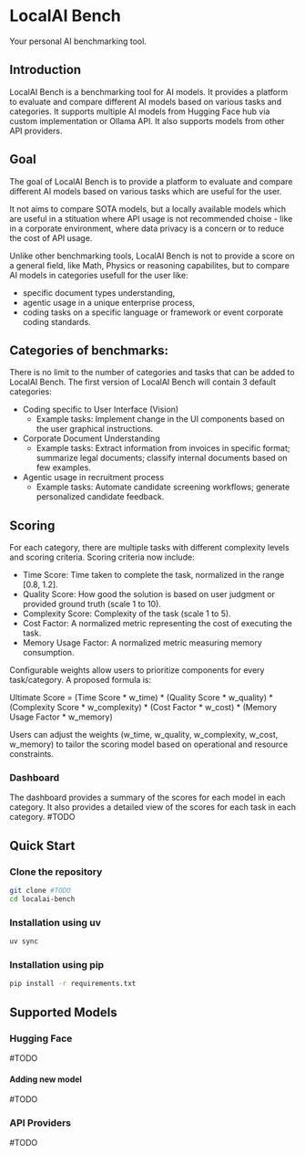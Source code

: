 # LocalAI Bench
Your personal AI benchmarking tool.

## Introduction
LocalAI Bench is a benchmarking tool for AI models. It provides a platform to evaluate and compare different AI models based on various tasks and categories. It supports multiple AI models from Hugging Face hub via custom implementation or Ollama API. It also supports models from other API providers.

## Goal
The goal of LocalAI Bench is to provide a platform to evaluate and compare different AI models based on various tasks which are useful for the user.

It not aims to compare SOTA models, but a locally available models which are useful in a stituation where API usage is not recommended choise - like in a corporate environment, where data privacy is a concern or to reduce the cost of API usage.

Unlike other benchmarking tools, LocalAI Bench is not to provide a score on a general field, like Math, Physics or reasoning capabilites, but to compare AI models in categories usefull for the user like:
- specific document types understanding,
- agentic usage in a unique enterprise process,
- coding tasks on a specific language or framework or event corporate coding standards.


## Categories of benchmarks:
There is no limit to the number of categories and tasks that can be added to LocalAI Bench. The first version of LocalAI Bench will contain 3 default categories:

- Coding specific to User Interface (Vision)
  - Example tasks: Implement change in the  UI components based on the user graphical instructions.
- Corporate Document Understanding
  - Example tasks: Extract information from invoices in specific format; summarize legal documents; classify internal documents based on few examples.
- Agentic usage in recruitment process
  - Example tasks: Automate candidate screening workflows; generate personalized 
    candidate feedback.


## Scoring
For each category, there are multiple tasks with different complexity levels and scoring criteria.
Scoring criteria now include:
- Time Score: Time taken to complete the task, normalized in the range [0.8, 1.2].
- Quality Score: How good the solution is based on user judgment or provided ground truth (scale 1 to 10).
- Complexity Score: Complexity of the task (scale 1 to 5).
- Cost Factor: A normalized metric representing the cost of executing the task.
- Memory Usage Factor: A normalized metric measuring memory consumption.

Configurable weights allow users to prioritize components for every task/category. A proposed formula is:

Ultimate Score = (Time Score * w_time) *
                 (Quality Score * w_quality) *
                 (Complexity Score * w_complexity) *
                 (Cost Factor * w_cost) *
                 (Memory Usage Factor * w_memory)

Users can adjust the weights (w_time, w_quality, w_complexity, w_cost, w_memory)
to tailor the scoring model based on operational and resource constraints.

### Dashboard
The dashboard provides a summary of the scores for each model in each category. It also provides a detailed view of the scores for each task in each category. #TODO



## Quick Start

### Clone the repository
```bash
git clone #TODO
cd localai-bench
```

### Installation using uv
```bash
uv sync
```

### Installation using pip
```bash
pip install -r requirements.txt
```


## Supported Models
### Hugging Face
#TODO

#### Adding new model
#TODO


### API Providers
#TODO
